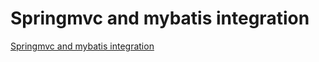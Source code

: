 # Springmvc and mybatis integration
[Springmvc and mybatis integration](https://aiwithcloud.com/2022/09/15/springmvc_and_mybatis_integration/)